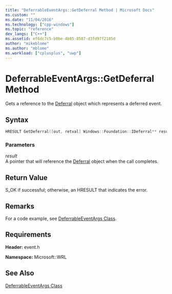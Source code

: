 ```yaml
---
title: "DeferrableEventArgs::GetDeferral Method | Microsoft Docs"
ms.custom: ""
ms.date: "11/04/2016"
ms.technology: ["cpp-windows"]
ms.topic: "reference"
dev_langs: ["C++"]
ms.assetid: ef6dc7c5-b0be-4b85-8507-d3fd97f2185d
author: "mikeblome"
ms.author: "mblome"
ms.workload: ["cplusplus", "uwp"]
---
```

# DeferrableEventArgs::GetDeferral Method

Gets a reference to the [Deferral](http://go.microsoft.com/fwlink/p/?linkid=526520) object which represents a deferred event.

## Syntax

```cpp
HRESULT GetDeferral([out, retval] Windows::Foundation::IDeferral** result)  
```

### Parameters

*result*  
A pointer that will reference the [Deferral](http://go.microsoft.com/fwlink/p/?linkid=526520) object when the call completes.

## Return Value

S_OK if successful; otherwise, an HRESULT that indicates the error.

## Remarks

For a code example, see [DeferrableEventArgs Class](../windows/deferrableeventargs-class.md).

## Requirements

**Header:** event.h

**Namespace:** Microsoft::WRL

## See Also

[DeferrableEventArgs Class](../windows/deferrableeventargs-class.md)